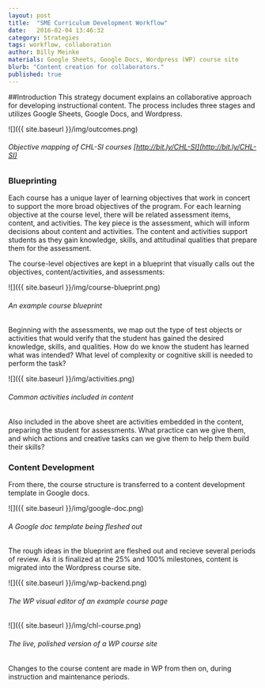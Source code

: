 ```yaml
---
layout: post
title:  "SME Curriculum Development Workflow"
date:   2016-02-04 13:46:32
category: Strategies
tags: workflow, collaboration
author: Billy Meinke
materials: Google Sheets, Google Docs, Wordpress (WP) course site
blurb: "Content creation for collaborators."
published: true
---
```



##Introduction
This strategy document explains an collaborative approach  for developing instructional content. The process includes three stages and utilizes Google Sheets, Google Docs, and Wordpress.

![]({{ site.baseurl }}/img/outcomes.png)

###### Objective mapping of CHL-SI courses [http://bit.ly/CHL-SI](http://bit.ly/CHL-SI)

>

### Blueprinting
Each course has a unique layer of learning objectives that work in concert to support the more broad objectives of the program. For each learning objective at the course level, there will be related assessment items, content, and activities. The key piece is the assessment, which will inform decisions about content and activities. The content and activities support students as they gain knowledge, skills, and attitudinal qualities that prepare them for the assessment.

The course-level objectives are kept in a blueprint that visually calls out the objectives, content/activities, and assessments:

![]({{ site.baseurl }}/img/course-blueprint.png)

###### An example course blueprint

Beginning with the assessments, we map out the type of test objects or activities that would verify that the student has gained the desired knowledge, skills, and qualities. How do we know the student has learned what was intended? What level of complexity or cognitive skill is needed to perform the task?

![]({{ site.baseurl }}/img/activities.png)

###### Common activities included in content

Also included in the above sheet are activities embedded in the content, preparing the student for assessments. What practice can we give them, and which actions and creative tasks can we give them to help them build their skills?

>

### Content Development

From there, the course structure is transferred to a content development template in Google docs.

![]({{ site.baseurl }}/img/google-doc.png)

###### A Google doc template being fleshed out

The rough ideas in the blueprint are fleshed out and recieve several periods of review. As it is finalized at the 25% and 100% milestones, content is migrated into the Wordpress course site.

![]({{ site.baseurl }}/img/wp-backend.png)

###### The WP visual editor of an example course page

>

![]({{ site.baseurl }}/img/chl-course.png)

###### The live, polished version of a WP course site

>

Changes to the course content are made in WP from then on, during instruction and maintenance periods.